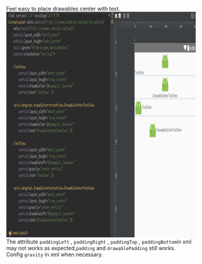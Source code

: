 Feel easy to place drawables center with text.
<img src=".\app\src\main\res\drawable\diff.png" width="1000" height="600"/><br/>
The attribute <code>paddingLeft</code> , <code>paddingRight</code> , <code>paddingTop</code> ,
<code>paddingBottom</code>in xml may not works as expected,<code>padding</code> and <code>drawablePadding</code> still works.
<br/>
Config <code>gravity</code> in xml when necessary.